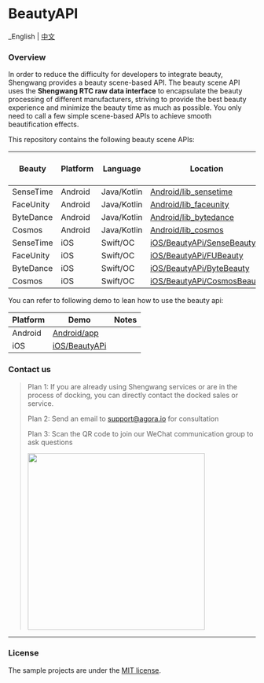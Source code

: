 # BeautyAPI

_English | [中文](README.zh.md)

### Overview

In order to reduce the difficulty for developers to integrate beauty, Shengwang provides a beauty scene-based API. The beauty scene API uses the **Shengwang RTC raw data interface** to encapsulate the beauty processing of different manufacturers, striving to provide the best beauty experience and minimize the beauty time as much as possible. You only need to call a few simple scene-based APIs to achieve smooth beautification effects.

This repository contains the following beauty scene APIs:

| Beauty    | Platform | Language    | Location                                                 | RTC SDK Version | Beauty SDK Version |
| --------- | -------- | ----------- | -------------------------------------------------------- | --------------- | ------------------ |
| SenseTime | Android  | Java/Kotlin | [Android/lib_sensetime](Android/lib_sensetime)           | 4.2.6           | 9.3.1              |
| FaceUnity | Android  | Java/Kotlin | [Android/lib_faceunity](Android/lib_faceunity)           | 4.2.6           | 8.7.0              |
| ByteDance | Android  | Java/Kotlin | [Android/lib_bytedance](Android/lib_bytedance)           | 4.2.6           | 4.6.0              |
| Cosmos    | Android  | Java/Kotlin | [Android/lib_cosmos](Android/lib_cosmos)                 | 4.2.6           | 3.7.0              |
| SenseTime | iOS      | Swift/OC    | [iOS/BeautyAPi/SenseBeauty](iOS/BeautyAPi/SenseBeaufy)   | 4.2.6           | 9.3.1              |
| FaceUnity | iOS      | Swift/OC    | [iOS/BeautyAPi/FUBeauty](iOS/BeautyAPi/FUBeauty)         | 4.2.6           | 8.7.0              |
| ByteDance | iOS      | Swift/OC    | [iOS/BeautyAPi/ByteBeauty](iOS/BeautyAPi/ByteBeaufy)     | 4.2.6           | 4.5.1              |
| Cosmos    | iOS      | Swift/OC    | [iOS/BeautyAPi/CosmosBeauty](iOS/BeautyAPi/CosmosBeauty) | 4.2.6           | 3.7.1              |

You can refer to following demo to lean how to use the beauty api:

| Platform  | Demo                   | Notes |
|-----------|------------------------|---------|
| Android   | [Android/app](Android) |         |
| iOS       | [iOS/BeautyAPi](iOS)   |         |

### Contact us

> Plan 1: If you are already using Shengwang services or are in the process of docking, you can directly contact the docked sales or service.
>
> Plan 2: Send an email to [support@agora.io](mailto:support@agora.io) for consultation
>
> Plan 3: Scan the QR code to join our WeChat communication group to ask questions
>
> <img src="https://download.agora.io/demo/release/SDHY_QA.jpg" width="360" height="360">
---

### License

The sample projects are under the [MIT license](LICENSE).

